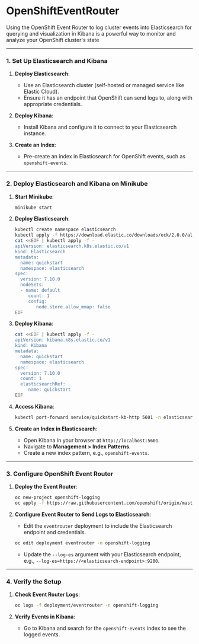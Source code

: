 # OpenShiftEventRouter
 Using the OpenShift Event Router to log cluster events into Elasticsearch for querying and visualization in Kibana is a powerful way to monitor and analyze your OpenShift cluster's state

---

### **1. Set Up Elasticsearch and Kibana**

1. **Deploy Elasticsearch**:
   - Use an Elasticsearch cluster (self-hosted or managed service like Elastic Cloud).
   - Ensure it has an endpoint that OpenShift can send logs to, along with appropriate credentials.

2. **Deploy Kibana**:
   - Install Kibana and configure it to connect to your Elasticsearch instance.

3. **Create an Index**:
   - Pre-create an index in Elasticsearch for OpenShift events, such as `openshift-events`.

---

### **2. Deploy Elasticsearch and Kibana on Minikube**

1. **Start Minikube**:
    ```sh
    minikube start
    ```

2. **Deploy Elasticsearch**:
    ```sh
    kubectl create namespace elasticsearch
    kubectl apply -f https://download.elastic.co/downloads/eck/2.0.0/all-in-one.yaml
    cat <<EOF | kubectl apply -f -
    apiVersion: elasticsearch.k8s.elastic.co/v1
    kind: Elasticsearch
    metadata:
      name: quickstart
      namespace: elasticsearch
    spec:
      version: 7.10.0
      nodeSets:
      - name: default
         count: 1
         config:
            node.store.allow_mmap: false
    EOF
    ```

3. **Deploy Kibana**:
    ```sh
    cat <<EOF | kubectl apply -f -
    apiVersion: kibana.k8s.elastic.co/v1
    kind: Kibana
    metadata:
      name: quickstart
      namespace: elasticsearch
    spec:
      version: 7.10.0
      count: 1
      elasticsearchRef:
         name: quickstart
    EOF
    ```

4. **Access Kibana**:
    ```sh
    kubectl port-forward service/quickstart-kb-http 5601 -n elasticsearch
    ```

5. **Create an Index in Elasticsearch**:
    - Open Kibana in your browser at `http://localhost:5601`.
    - Navigate to **Management > Index Patterns**.
    - Create a new index pattern, e.g., `openshift-events`.

---

### **3. Configure OpenShift Event Router**

1. **Deploy the Event Router**:
    ```sh
    oc new-project openshift-logging
    oc apply -f https://raw.githubusercontent.com/openshift/origin/master/examples/logging/eventrouter.yaml
    ```

2. **Configure Event Router to Send Logs to Elasticsearch**:
    - Edit the `eventrouter` deployment to include the Elasticsearch endpoint and credentials.
    ```sh
    oc edit deployment eventrouter -n openshift-logging
    ```
    - Update the `--log-es` argument with your Elasticsearch endpoint, e.g., `--log-es=https://<elasticsearch-endpoint>:9200`.

---

### **4. Verify the Setup**

1. **Check Event Router Logs**:
    ```sh
    oc logs -f deployment/eventrouter -n openshift-logging
    ```

2. **Verify Events in Kibana**:
    - Go to Kibana and search for the `openshift-events` index to see the logged events.